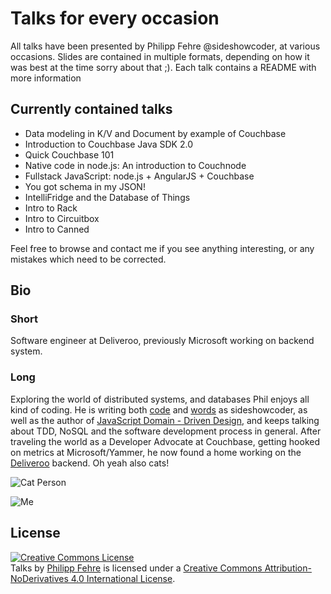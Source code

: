 Talks for every occasion
========================

All talks have been presented by Philipp Fehre @sideshowcoder, at various
occasions. Slides are contained in multiple formats, depending on how it was
best at the time sorry about that ;). Each talk contains a README with more
information

Currently contained talks
-------------------------

- Data modeling in K/V and Document by example of Couchbase
- Introduction to Couchbase Java SDK 2.0
- Quick Couchbase 101
- Native code in node.js: An introduction to Couchnode
- Fullstack JavaScript: node.js + AngularJS + Couchbase
- You got schema in my JSON!
- IntelliFridge and the Database of Things
- Intro to Rack
- Intro to Circuitbox
- Intro to Canned

Feel free to browse and contact me if you see anything interesting, or any
mistakes which need to be corrected.

Bio
---
### Short

Software engineer at Deliveroo, previously Microsoft working on backend system.

### Long
Exploring the world of distributed systems, and databases Phil enjoys all kind 
of coding. He is writing both [code](https://github.com/sideshowcoder) and
[words](http://sideshowcoder.com) as sideshowcoder, as well as the author of 
[JavaScript Domain - Driven Design](https://www.amazon.co.uk/JavaScript-Domain-Driven-Design-Philipp-Fehre/dp/1784394327),
and keeps talking about TDD, NoSQL and the software development process in general. 
After traveling the world as a Developer Advocate at Couchbase, getting hooked
on metrics at Microsoft/Yammer, he now found a home working on the 
[Deliveroo](https://deliveroo.co.uk) backend. Oh yeah also cats!

![Cat Person](http://c1.staticflickr.com/9/8763/17056381468_b363f5b70f_n.jpg)

![Me](http://www.gravatar.com/avatar/5cde19029032f151ca09687f7c8783eb?s=250)

License
-------

<a rel="license" href="http://creativecommons.org/licenses/by-nd/4.0/"><img
alt="Creative Commons License" style="border-width:0"
src="https://i.creativecommons.org/l/by-nd/4.0/80x15.png" /></a><br /><span
xmlns:dct="http://purl.org/dc/terms/" property="dct:title">Talks</span> by <a
xmlns:cc="http://creativecommons.org/ns#" href="http://sideshowcoder.com"
property="cc:attributionName" rel="cc:attributionURL">Philipp Fehre</a> is
licensed under a <a rel="license"
href="http://creativecommons.org/licenses/by-nd/4.0/">Creative Commons
Attribution-NoDerivatives 4.0 International License</a>.


